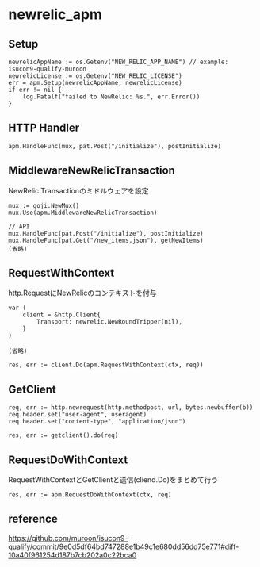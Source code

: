 # newrelic_apm

## Setup

```
newrelicAppName := os.Getenv("NEW_RELIC_APP_NAME") // example: isucon9-qualify-muroon
newrelicLicense := os.Getenv("NEW_RELIC_LICENSE")
err = apm.Setup(newrelicAppName, newrelicLicense)
if err != nil {
	log.Fatalf("failed to NewRelic: %s.", err.Error())
}
```

## HTTP Handler

```
apm.HandleFunc(mux, pat.Post("/initialize"), postInitialize)
```

## MiddlewareNewRelicTransaction
NewRelic Transactionのミドルウェアを設定

```
mux := goji.NewMux()
mux.Use(apm.MiddlewareNewRelicTransaction)

// API
mux.HandleFunc(pat.Post("/initialize"), postInitialize)
mux.HandleFunc(pat.Get("/new_items.json"), getNewItems)
(省略)
```

## RequestWithContext
http.RequestにNewRelicのコンテキストを付与
```
var (
	client = &http.Client{
		Transport: newrelic.NewRoundTripper(nil),
	}
)

(省略)

res, err := client.Do(apm.RequestWithContext(ctx, req))
```

## GetClient
```
req, err := http.newrequest(http.methodpost, url, bytes.newbuffer(b))
req.header.set("user-agent", useragent)
req.header.set("content-type", "application/json")

res, err := getclient().do(req)
```

## RequestDoWithContext
RequestWithContextとGetClientと送信(cliend.Do)をまとめて行う
```
res, err := apm.RequestDoWithContext(ctx, req)
```

## reference

https://github.com/muroon/isucon9-qualify/commit/9e0d5df64bd747288e1b49c1e680dd56dd75e771#diff-10a40f961254d187b7cb202a0c22bca0


